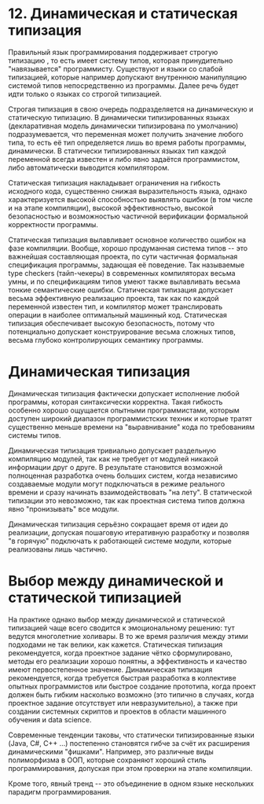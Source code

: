 # 12. Динамическая и статическая типизация

Правильный язык программирования поддерживает строгую типизацию , то есть имеет систему типов, которая принудительно "навязывается" программисту. Существуют и языки со слабой типизацией, которые например допускают внутреннюю манипуляцию системой типов непосредственно из программы. Далее речь будет идти только о языках со строгой типизацией.

Строгая типизация в свою очередь подразделяется на динамическую и статическую типизацию. В динамически типизированных языках (декларативная модель динамически типизирована по умолчанию) подразумевается, что переменная может получить значение любого типа, то есть её тип определяется лишь во время работы программы, динамически. В статически типизированных языках тип каждой переменной всегда известен и либо явно задаётся программистом, либо автоматически выводится компилятором.

Статическая типизация накладывает ограничения на гибкость исходного кода, существенно снижая выразительность языка, однако характеризуется высокой способностью выявлять ошибки (в том числе и на этапе компиляции), высокой эффективностью, высокой безопасностью и возможностью частичной верификации формальной корректности программы.

Статическая типизация вылавливает основное количество ошибок на фазе компиляции. Вообще, хорошо продуманная система типов -- это важнейшая составляющая проекта, по сути частичная формальная спецификация программы, задающая её поведение. Так называемые type checkers (тайп-чекеры) в современных компиляторах весьма умны, и по спецификациям типов умеют также вылавливать весьма тонкие семантические ошибки.
Статическая типизация допускает весьма эффективную реализацию проекта, так как по каждой переменной известен тип, и компилятор может транслировать операции в наиболее оптимальный машинный код.
Статическая типизация обеспечивает высокую безопасность, потому что потенциально допускает конструирование весьма сложных типов, весьма глубоко контролирующих семантику программы.


# Динамическая типизация

Динамическая типизация фактически допускает исполнение любой программы, которая синтаксически корректна. Такая гибкость особенно хорошо ощущается опытными программистами, которым доступен широкий диапазон программистских техник и которые тратят существенно меньше времени на "выравнивание" кода по требованиям системы типов.

Динамическая типизация тривиально допускает раздельную компиляцию модулей, так как не требует от модулей никакой информации друг о друге. В результате становится возможной полноценная разработка очень больших систем, когда независимо создаваемые модули могут подключаться в режиме реального времени и сразу начинать взаимодействовать "на лету". В статической типизации это невозможно, так как проектная система типов должна явно "пронизывать" все модули.

Динамическая типизация серьёзно сокращает время от идеи до реализации, допуская пошаговую итеративную разработку и позволяя "в горячую" подключать к работающей системе модули, которые реализованы лишь частично.

# Выбор между динамической и статической типизацией

На практике однако выбор между динамической и статической типизацией чаще всего сводится к эмоциональному решению: тут ведутся многолетние холивары. В то же время различия между этими подходами не так велики, как кажется. Статическая типизация рекомендуется, когда проектное задание чётко сформулировано, методы его реализации хорошо понятны, а эффективность и качество имеют первостепенное значение. Динамическая типизация рекомендуется, когда требуется быстрая разработка в коллективе опытных программистов или быстрое создание прототипа, когда проект должен быть гибким насколько возможно (это типично в случаях, когда проектное задание отсутствует или невразумительно), а также при создании системных скриптов и проектов в области машинного обучения и data science.

Современные тенденции таковы, что статически типизированные языки (Java, C#, C++ ...) постепенно становятся гибче за счёт их расширения динамическими "фишками". Например, это различные виды полиморфизма в ООП, которые сохраняют хороший стиль программирования, допуская при этом проверки на этапе компиляции.

Кроме того, явный тренд -- это объединение в одном языке нескольких парадигм программирования.